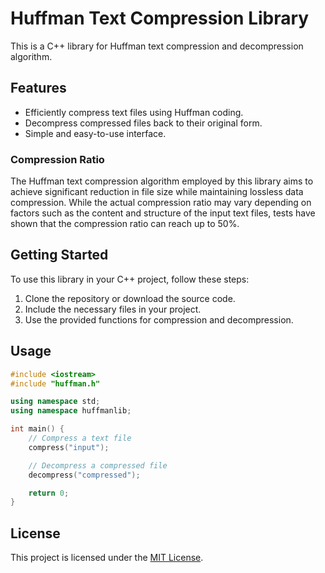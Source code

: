 # Huffman Text Compression Library

This is a C++ library for Huffman text compression and decompression algorithm.

## Features

- Efficiently compress text files using Huffman coding. 
- Decompress compressed files back to their original form.
- Simple and easy-to-use interface.

### Compression Ratio

The Huffman text compression algorithm employed by this library aims to achieve significant reduction in file size while maintaining lossless data compression. While the actual compression ratio may vary depending on factors such as the content and structure of the input text files, tests have shown that the compression ratio can reach up to 50%. 

## Getting Started

To use this library in your C++ project, follow these steps:

1. Clone the repository or download the source code.
2. Include the necessary files in your project.
3. Use the provided functions for compression and decompression.

## Usage

```cpp
#include <iostream>
#include "huffman.h"

using namespace std;
using namespace huffmanlib;

int main() {
    // Compress a text file
    compress("input");

    // Decompress a compressed file
    decompress("compressed");

    return 0;
}
```

## License
This project is licensed under the [MIT License](LICENSE).
